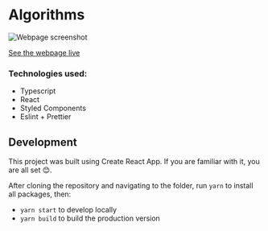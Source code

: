 # Algorithms

![Webpage screenshot](https://i.imgur.com/p9gcMAa.png)

[See the webpage live]()

### Technologies used:

- Typescript
- React
- Styled Components
- Eslint + Prettier

## Development

This project was built using Create React App. If you are familiar with it, you are all set 😊.

After cloning the repository and navigating to the folder, run `yarn` to install all packages, then:

- `yarn start` to develop locally
- `yarn build` to build the production version
